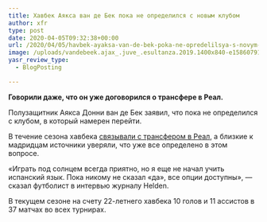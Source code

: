 ```yaml
---
title: Хавбек Аякса ван де Бек пока не определился с новым клубом
author: xfr
type: post
date: 2020-04-05T09:32:38+00:00
url: /2020/04/05/havbek-ayaksa-van-de-bek-poka-ne-opredelilsya-s-novym-klubom/
image: /uploads/vandebeek.ajax_.juve_.esultanza.2019.1400x840-e1586079123448.jpg
yasr_review_type:
  - BlogPosting

---
```

**Говорили даже, что он уже договорился о трансфере в Реал.**

Полузащитник Аякса Донни ван де Бек заявил, что пока не определился с клубом, в который намерен перейти.

В течение сезона хавбека <a href="https://bet-bro.com.ua/news/myu-hochet-zabrat-van-de-beka-u-reala-ig/" target="_blank" rel="noopener noreferrer">связывали с трансфером в Реал</a>, а близкие к мадридцам источники уверяли, что уже все определено в этом вопросе.

«Играть под солнцем всегда приятно, но я еще не начал учить испанский язык. Пока никому не сказал &#171;да», все опции доступны», &#8212; сказал футболист в интервью журналу Helden.

В текущем сезоне на счету 22-летнего хавбека 10 голов и 11 ассистов в 37 матчах во всех турнирах.